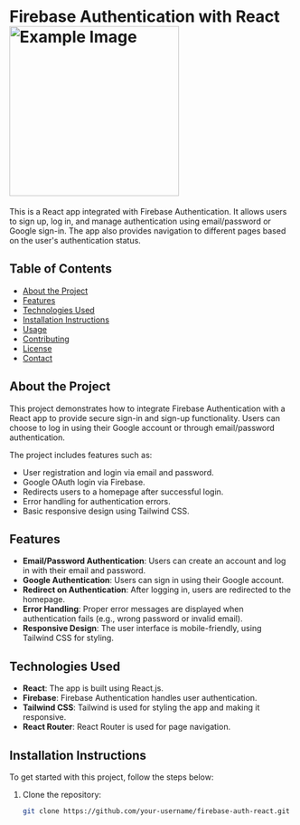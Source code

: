 # Firebase Authentication with React   <img src="[https://www.google.com/url?sa=i&url=https%3A%2F%2Fblog.nextideatech.com%2Fhow-to-get-started-with-the-mern-stack-a-comprehensive-guide%2F&psig=AOvVaw0ae3DnptUcRzpbBDgKN-MP&ust=1743704129711000&source=images&cd=vfe&opi=89978449&ved=0CBEQjRxqFwoTCNDJjp36uYwDFQAAAAAdAAAAABAE](https://www.google.com/url?sa=i&url=https%3A%2F%2Fwww.linkedin.com%2Fpulse%2Frise-mern-stack-d%25C5%25BEenis-h-&psig=AOvVaw3hg5smAyS3yG5TI9Fjy1-u&ust=1743704615656000&source=images&cd=vfe&opi=89978449&ved=0CBEQjRxqFwoTCICjn4b8uYwDFQAAAAAdAAAAABAE)" alt="Example Image" width="300" height="300" />
This is a React app integrated with Firebase Authentication. It allows users to sign up, log in, and manage authentication using email/password or Google sign-in. The app also provides navigation to different pages based on the user's authentication status.

## Table of Contents

- [About the Project](#about-the-project)
- [Features](#features)
- [Technologies Used](#technologies-used)
- [Installation Instructions](#installation-instructions)
- [Usage](#usage)
- [Contributing](#contributing)
- [License](#license)
- [Contact](#contact)

## About the Project

This project demonstrates how to integrate Firebase Authentication with a React app to provide secure sign-in and sign-up functionality. Users can choose to log in using their Google account or through email/password authentication.

The project includes features such as:

- User registration and login via email and password.
- Google OAuth login via Firebase.
- Redirects users to a homepage after successful login.
- Error handling for authentication errors.
- Basic responsive design using Tailwind CSS.

## Features

- **Email/Password Authentication**: Users can create an account and log in with their email and password.
- **Google Authentication**: Users can sign in using their Google account.
- **Redirect on Authentication**: After logging in, users are redirected to the homepage.
- **Error Handling**: Proper error messages are displayed when authentication fails (e.g., wrong password or invalid email).
- **Responsive Design**: The user interface is mobile-friendly, using Tailwind CSS for styling.

## Technologies Used

- **React**: The app is built using React.js.
- **Firebase**: Firebase Authentication handles user authentication.
- **Tailwind CSS**: Tailwind is used for styling the app and making it responsive.
- **React Router**: React Router is used for page navigation.

## Installation Instructions

To get started with this project, follow the steps below:

1. Clone the repository:
   ```bash
   git clone https://github.com/your-username/firebase-auth-react.git
